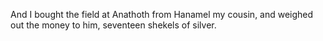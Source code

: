 And I bought the field at Anathoth from Hanamel my cousin, and weighed out the money to him, seventeen shekels of silver.
